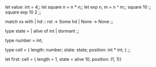 let value: int = 4;;
let square n = n * n;;
let exp n, m = n ^ m;;
square 10 ;; 
square exp 10 2 ;;

match xs with
  | hd :: rst -> Some hd
  | None -> None
  ;;

type state = 
  | alive of int
  | dormant
  ;;

type number = int;

type cell = { 
  length: number;
  state: state;
  position: int * int; }
  ;;


let first: cell = { length = 1, state = alive 10, position: (1, 1)}
